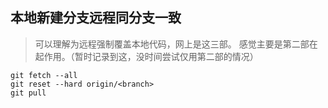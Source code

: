## 本地新建分支远程同分支一致
> 可以理解为远程强制覆盖本地代码，网上是这三部。
感觉主要是第二部在起作用。（暂时记录到这，没时间尝试仅用第二部的情况）
```
git fetch --all
git reset --hard origin/<branch>
git pull
```